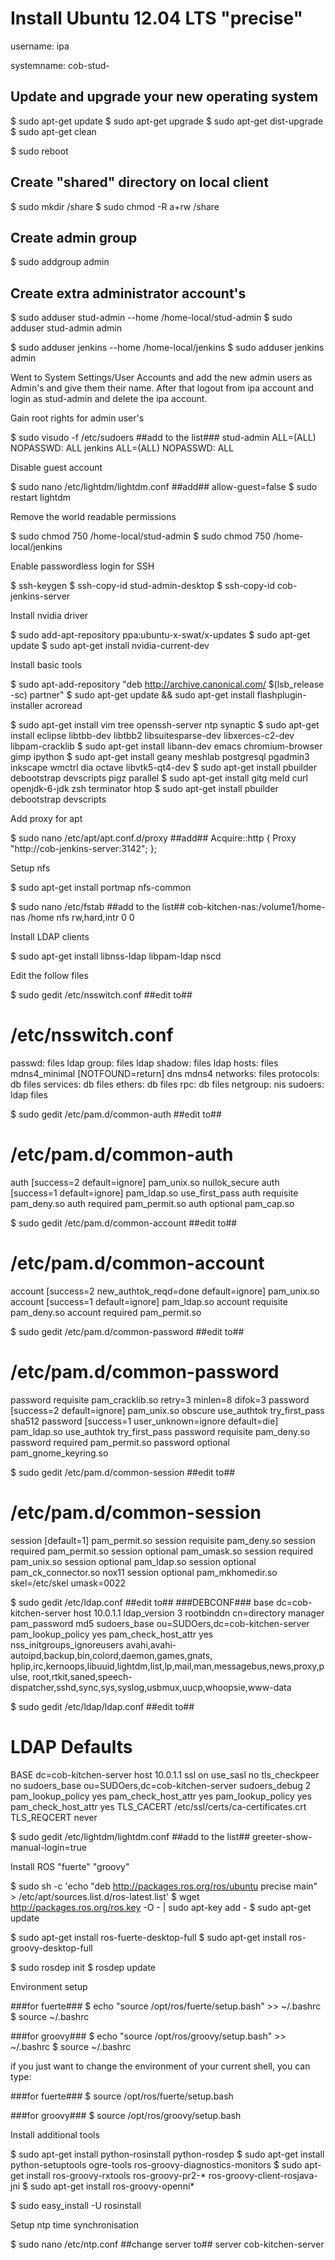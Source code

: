 Install Ubuntu 12.04 LTS "precise"
==================================

  username: ipa

  systemname: cob-stud-<client number>


Update and upgrade your new operating system
--------------------------------------------
$ sudo apt-get update
$ sudo apt-get upgrade
$ sudo apt-get dist-upgrade
$ sudo apt-get clean

$ sudo reboot


Create "shared" directory on local client
-----------------------------------------
$ sudo mkdir /share
$ sudo chmod -R a+rw /share


Create admin group
------------------
$ sudo addgroup admin


Create extra administrator account's
------------------------------------
$ sudo adduser stud-admin --home /home-local/stud-admin
$ sudo adduser stud-admin admin

$ sudo adduser jenkins --home /home-local/jenkins
$ sudo adduser jenkins admin

Went to System Settings/User Accounts and add the new admin users as Admin's and give them their name.
After that logout from ipa account and login as stud-admin and delete the ipa account.


Gain root rights for admin user's

$ sudo visudo -f /etc/sudoers
##add to the list###
stud-admin ALL=(ALL) NOPASSWD: ALL
jenkins    ALL=(ALL) NOPASSWD: ALL


Disable guest account

$ sudo nano /etc/lightdm/lightdm.conf
##add##
allow-guest=false
$ sudo restart lightdm


Remove the world readable permissions

$ sudo chmod 750 /home-local/stud-admin
$ sudo chmod 750 /home-local/jenkins


Enable passwordless login for SSH

$ ssh-keygen
$ ssh-copy-id stud-admin-desktop
$ ssh-copy-id cob-jenkins-server


Install nvidia driver

$ sudo add-apt-repository ppa:ubuntu-x-swat/x-updates
$ sudo apt-get update
$ sudo apt-get install nvidia-current-dev


Install basic tools

$ sudo apt-add-repository "deb http://archive.canonical.com/ $(lsb_release -sc) partner"
$ sudo apt-get update && sudo apt-get install flashplugin-installer acroread 

$ sudo apt-get install vim tree openssh-server ntp synaptic
$ sudo apt-get install eclipse libtbb-dev libtbb2 libsuitesparse-dev libxerces-c2-dev libpam-cracklib
$ sudo apt-get install libann-dev emacs chromium-browser gimp ipython 
$ sudo apt-get install geany meshlab postgresql pgadmin3 inkscape wmctrl dia octave libvtk5-qt4-dev
$ sudo apt-get install pbuilder debootstrap devscripts pigz parallel
$ sudo apt-get install gitg meld curl openjdk-6-jdk zsh terminator htop
$ sudo apt-get install pbuilder debootstrap devscripts 


Add proxy for apt

$ sudo nano /etc/apt/apt.conf.d/proxy
##add##
Acquire::http { Proxy "http://cob-jenkins-server:3142"; };


Setup nfs

$ sudo apt-get install portmap nfs-common
  
$ sudo nano /etc/fstab
##add to the list##
cob-kitchen-nas:/volume1/home-nas    /home nfs rw,hard,intr   0   0


Install LDAP clients

$ sudo apt-get install libnss-ldap libpam-ldap nscd


Edit the follow files

$ sudo gedit /etc/nsswitch.conf 
##edit to##
# /etc/nsswitch.conf
passwd:    files ldap
group:     files ldap
shadow:    files ldap
hosts:     files mdns4_minimal [NOTFOUND=return] dns mdns4
networks:  files
protocols: db files
services:  db files
ethers:    db files
rpc:       db files
netgroup:  nis
sudoers:   ldap files
  
$ sudo gedit /etc/pam.d/common-auth
##edit to##
# /etc/pam.d/common-auth
auth [success=2 default=ignore] pam_unix.so nullok_secure
auth [success=1 default=ignore] pam_ldap.so use_first_pass
auth requisite                  pam_deny.so
auth required                   pam_permit.so
auth optional                   pam_cap.so
  
$ sudo gedit /etc/pam.d/common-account
##edit to##
# /etc/pam.d/common-account
account [success=2 new_authtok_reqd=done default=ignore] pam_unix.so
account [success=1 default=ignore]                       pam_ldap.so
account requisite                                        pam_deny.so
account required                                         pam_permit.so
  
$ sudo gedit /etc/pam.d/common-password
##edit to##
# /etc/pam.d/common-password
password requisite                                   pam_cracklib.so retry=3 minlen=8 difok=3
password [success=2 default=ignore]                  pam_unix.so obscure use_authtok try_first_pass sha512
password [success=1 user_unknown=ignore default=die] pam_ldap.so use_authtok try_first_pass
password requisite                                   pam_deny.so
password required                                    pam_permit.so
password optional                                    pam_gnome_keyring.so
  
$ sudo gedit /etc/pam.d/common-session
##edit to##
# /etc/pam.d/common-session
session  [default=1]  pam_permit.so
session  requisite    pam_deny.so
session  required     pam_permit.so
session  optional     pam_umask.so
session  required     pam_unix.so
session  optional     pam_ldap.so
session  optional     pam_ck_connector.so nox11
session  optional     pam_mkhomedir.so skel=/etc/skel umask=0022
  
$ sudo gedit /etc/ldap.conf
##edit to##
###DEBCONF###
base dc=cob-kitchen-server
host 10.0.1.1
ldap_version 3
rootbinddn cn=directory manager
pam_password md5
sudoers_base ou=SUDOers,dc=cob-kitchen-server
pam_lookup_policy yes
pam_check_host_attr yes
nss_initgroups_ignoreusers avahi,avahi-autoipd,backup,bin,colord,daemon,games,gnats,
hplip,irc,kernoops,libuuid,lightdm,list,lp,mail,man,messagebus,news,proxy,pulse,
root,rtkit,saned,speech-dispatcher,sshd,sync,sys,syslog,usbmux,uucp,whoopsie,www-data

$ sudo gedit /etc/ldap/ldap.conf
##edit to##
# LDAP Defaults
BASE                   dc=cob-kitchen-server
host                   10.0.1.1
ssl                    on
use_sasl               no
tls_checkpeer          no
sudoers_base           ou=SUDOers,dc=cob-kitchen-server
sudoers_debug          2
pam_lookup_policy      yes
pam_check_host_attr    yes
pam_lookup_policy      yes
pam_check_host_attr    yes
TLS_CACERT             /etc/ssl/certs/ca-certificates.crt
TLS_REQCERT            never

$ sudo gedit /etc/lightdm/lightdm.conf
##add to the list##
greeter-show-manual-login=true


Install ROS "fuerte" "groovy"

$ sudo sh -c 'echo "deb http://packages.ros.org/ros/ubuntu precise main" > /etc/apt/sources.list.d/ros-latest.list'
$ wget http://packages.ros.org/ros.key -O - | sudo apt-key add -
$ sudo apt-get update

$ sudo apt-get install ros-fuerte-desktop-full
$ sudo apt-get install ros-groovy-desktop-full

$ sudo rosdep init
$ rosdep update


Environment setup

###for fuerte###
$ echo "source /opt/ros/fuerte/setup.bash" >> ~/.bashrc
$ source ~/.bashrc

###for groovy###
$ echo "source /opt/ros/groovy/setup.bash" >> ~/.bashrc
$ source ~/.bashrc

if you just want to change the environment of your current shell, you can type:

###for fuerte###
$ source /opt/ros/fuerte/setup.bash
 
###for groovy###
$ source /opt/ros/groovy/setup.bash


Install additional tools

$ sudo apt-get install python-rosinstall python-rosdep
$ sudo apt-get install python-setuptools ogre-tools ros-groovy-diagnostics-monitors
$ sudo apt-get install ros-groovy-rxtools ros-groovy-pr2-* ros-groovy-client-rosjava-jni
$ sudo apt-get install ros-groovy-openni*

$ sudo easy_install -U rosinstall


Setup ntp time synchronisation

$ sudo nano /etc/ntp.conf
##change server to##
server cob-kitchen-server
